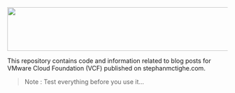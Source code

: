 <img src="https://github.com/TheSmallHumanCloud/vmware-cloud-foundation/assets/65562694/ef36d4fd-304a-4eab-9a9a-213428967808" style="width:600px;height:100px;">

This repository contains code and information related to blog posts for VMware Cloud Foundation (VCF) published on stephanmctighe.com.

> Note : Test everything before you use it...
